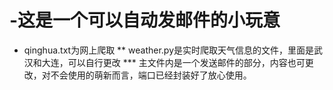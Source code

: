 # -这是一个可以自动发邮件的小玩意
* qinghua.txt为网上爬取 
** weather.py是实时爬取天气信息的文件，里面是武汉和大连，可以自行更改 
*** 主文件内是一个发送邮件的部分，内容也可更改，对不会使用的萌新而言，端口已经封装好了放心使用。
